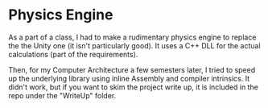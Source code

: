 # Physics Engine

As a part of a class, I had to make a rudimentary physics engine to replace the the Unity one (it isn't particularly good). It uses a C++ DLL for the actual calculations (part of the requirements).

Then, for my Computer Architecture a few semesters later, I tried to speed up the underlying library using inline Assembly and compiler intrinsics. It didn't work, but if you want to skim the project write up, it is included in the repo under the "WriteUp" folder.